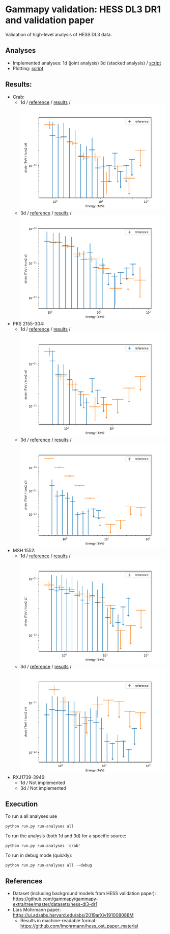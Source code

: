 # Gammapy validation: HESS DL3 DR1 and validation paper

Validation of high-level analysis of HESS DL3 data.

## Analyses

- Implemented analyses: 1d (joint analysis) 3d (stacked analysis) / [script](make.py)
- Plotting: [script](plot.py)

## Results:
- Crab:
    - 1d / 
    [reference](crab/reference/gammapy_crab_1d_powerlaw.dat) / 
    [results](crab/results/results-summary-fit-1d.yaml) / 
    ![plots](crab/plots/flux-points-1d.png)
    - 3d / 
    [reference](crab/reference/gammapy_crab_3d_powerlaw.dat) / 
    [results](crab/results/results-summary-fit-3d.yaml) / 
    ![plots](crab/plots/flux-points-3d.png)
- PKS 2155-304:
    - 1d / 
    [reference](pks2155/reference/gammapy_pks2155_1d_powerlaw.dat) / 
    [results](pks2155/results/results-summary-fit-1d.yaml) / 
    ![plots](pks2155/plots/flux-points-1d.png)
    - 3d / 
    [reference](pks2155/reference/gammapy_pks2155_3d_powerlaw.dat) / 
    [results](pks2155/results/results-summary-fit-3d.yaml) / 
    ![plots](pks2155/plots/flux-points-3d.png)
- MSH 1552:
    - 1d / 
    [reference](msh1552/reference/gammapy_msh1552_1d_powerlaw.dat) / 
    [results](msh1552/results/results-summary-fit-1d.yaml) / 
    ![plots](msh1552/plots/flux-points-1d.png)
    - 3d / 
    [reference](msh1552/reference/gammapy_msh1552_3d_powerlaw.dat) / 
    [results](msh1552/results/results-summary-fit-3d.yaml) / 
    ![plots](msh1552/plots/flux-points-3d.png)
- RXJ1739-3946:
    - 1d / Not implemented
    - 3d / Not implemented
    


## Execution

To run a all analyses use

    python run.py run-analyses all 
    
To run the analysis (both 1d and 3d) for a specific source:

    python run.py run-analyses 'crab'

To run in debug mode (quickly):

    python run.py run-analyses all --debug

## References

- Dataset (including background models from HESS validation paper): https://github.com/gammapy/gammapy-extra/tree/master/datasets/hess-dl3-dr1
- Lars Mohrmann paper: https://ui.adsabs.harvard.edu/abs/2019arXiv191008088M
  - Results in machine-readable format: https://github.com/lmohrmann/hess_ost_paper_material
